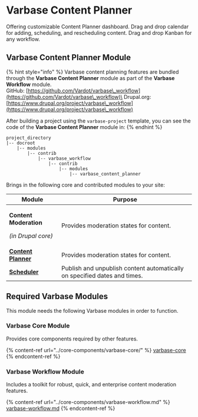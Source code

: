 # Varbase Content Planner

Offering customizable Content Planner dashboard. Drag and drop calendar for adding, scheduling, and rescheduling content. Drag and drop Kanban for any workflow.

## Varbase Content Planner Module

{% hint style="info" %}
Varbase content planning features are bundled through the **Varbase Content Planner** module as part of the **Varbase Workflow** module.\
GitHub: [https://github.com/Vardot/varbase\_workflow](https://github.com/Vardot/varbase\_workflow)\
Drupal.org: [https://www.drupal.org/project/varbase\_workflow](https://www.drupal.org/project/varbase\_workflow)

After building a project using the `varbase-project` template, you can see the code of the **Varbase Content Planner** module in:
{% endhint %}

```
project_directory
|-- docroot
    |-- modules
        |-- contrib
            |-- varbase_workflow
                |-- contrib
                    |-- modules
                        |-- varbase_content_planner
```

Brings in the following core and contributed modules to your site:

| Module                                                                     | Purpose                                                                   |
| -------------------------------------------------------------------------- | ------------------------------------------------------------------------- |
| <p><strong>Content Moderation</strong></p><p><em>(in Drupal core)</em></p> | Provides moderation states for content.                                   |
| [**Content Planner**](https://www.drupal.org/project/content\_planner)     | Provides moderation states for content.                                   |
| [**Scheduler**](https://www.drupal.org/project/scheduler)                  | Publish and unpublish content automatically on specified dates and times. |

## Required Varbase Modules

This module needs the following Varbase modules in order to function.

### Varbase Core Module

Provides core components required by other features.

{% content-ref url="../core-components/varbase-core/" %}
[varbase-core](../core-components/varbase-core/)
{% endcontent-ref %}

### Varbase Workflow Module

Includes a toolkit for robust, quick, and enterprise content moderation features.

{% content-ref url="../core-components/varbase-workflow.md" %}
[varbase-workflow.md](../core-components/varbase-workflow.md)
{% endcontent-ref %}





